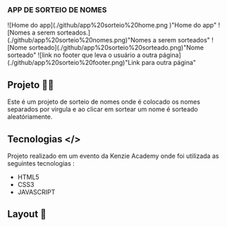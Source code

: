 ### APP DE SORTEIO DE NOMES ###

<p align = "center">

</p>
![Home do app](./github/app%20sorteio%20home.png )"Home do app"
![Nomes a serem sorteados.](./github/app%20sorteio%20nomes.png)"Nomes a serem sorteados"
![Nome sorteado](./github/app%20sorteio%20sorteado.png)"Nome sorteado"
![link no footer que leva o usuário a outra página](./github/app%20sorteio%20footer.png)"Link para outra página"

## Projeto 👨‍💻 
Este é um projeto de sorteio de nomes onde é colocado os nomes separados por virgula e ao clicar em sortear um nome é sorteado aleatóriamente.

## Tecnologias  </> 
Projeto realizado em um evento da Kenzie Academy onde foi utilizada as seguintes tecnologias :
- HTML5
- CSS3
- JAVASCRIPT
 
 ## Layout 🚀

 